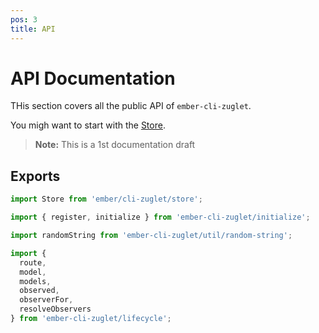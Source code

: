 ```yaml
---
pos: 3
title: API
---
```


# API Documentation

THis section covers all the public API of `ember-cli-zuglet`.

You migh want to start with the [Store](api/store).

> **Note:** This is a 1st documentation draft

## Exports

``` javascript
import Store from 'ember/cli-zuglet/store';
```

``` javascript
import { register, initialize } from 'ember-cli-zuglet/initialize';
```

``` javascript
import randomString from 'ember-cli-zuglet/util/random-string';
```

``` javascript
import {
  route,
  model,
  models,
  observed,
  observerFor,
  resolveObservers
} from 'ember-cli-zuglet/lifecycle';
```

